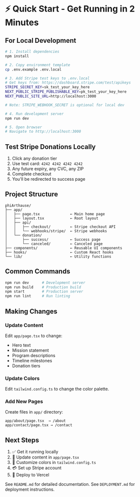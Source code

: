 # ⚡ Quick Start - Get Running in 2 Minutes

## For Local Development

```bash
# 1. Install dependencies
npm install

# 2. Copy environment template
cp .env.example .env.local

# 3. Add Stripe test keys to .env.local
# Get keys from: https://dashboard.stripe.com/test/apikeys
STRIPE_SECRET_KEY=sk_test_your_key_here
NEXT_PUBLIC_STRIPE_PUBLISHABLE_KEY=pk_test_your_key_here
NEXT_PUBLIC_SITE_URL=http://localhost:3000

# Note: STRIPE_WEBHOOK_SECRET is optional for local dev

# 4. Run development server
npm run dev

# 5. Open browser
# Navigate to http://localhost:3000
```

## Test Stripe Donations Locally

1. Click any donation tier
2. Use test card: `4242 4242 4242 4242`
3. Any future expiry, any CVC, any ZIP
4. Complete checkout
5. You'll be redirected to success page

## Project Structure

```
phiArthause/
├── app/
│   ├── page.tsx              ← Main home page
│   ├── layout.tsx            ← Root layout
│   ├── api/
│   │   ├── checkout/         ← Stripe checkout API
│   │   └── webhooks/stripe/  ← Stripe webhooks
│   └── donation/
│       ├── success/          ← Success page
│       └── canceled/         ← Canceled page
├── components/               ← Reusable UI components
├── hooks/                    ← Custom React hooks
└── lib/                      ← Utility functions
```

## Common Commands

```bash
npm run dev      # Development server
npm run build    # Production build
npm start        # Production server
npm run lint     # Run linting
```

## Making Changes

### Update Content

Edit `app/page.tsx` to change:
- Hero text
- Mission statement
- Program descriptions
- Timeline milestones
- Donation tiers

### Update Colors

Edit `tailwind.config.ts` to change the color palette.

### Add New Pages

Create files in `app/` directory:
```
app/about/page.tsx  → /about
app/contact/page.tsx → /contact
```

## Next Steps

1. ✅ Get it running locally
2. 📝 Update content in `app/page.tsx`
3. 🎨 Customize colors in `tailwind.config.ts`
4. 💳 Set up Stripe account
5. 🚀 Deploy to Vercel

See `README.md` for detailed documentation.
See `DEPLOYMENT.md` for deployment instructions.
